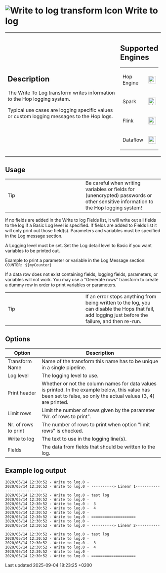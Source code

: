 <div id="header">

# <span class="image image-doc-icon">![Write to log transform Icon](../assets/images/transforms/icons/writetolog.svg)</span> Write to log

</div>

<div id="content">

<div id="preamble">

<div class="sectionbody">

<table>
<colgroup>
<col style="width: 75%" />
<col style="width: 25%" />
</colgroup>
<tbody>
<tr class="odd">
<td><div class="content">
<div class="sect1">
<h2 id="_description">Description</h2>
<div class="sectionbody">
<div class="paragraph">
<p>The Write To Log transform writes information to the Hop logging system.</p>
</div>
<div class="paragraph">
<p>Typical use cases are logging specific values or custom logging messages to the Hop logs.</p>
</div>
</div>
</div>
</div></td>
<td><div class="content">
<div class="sect1">
<h2 id="_supported_engines">Supported Engines</h2>
<div class="sectionbody">
<table>
<tbody>
<tr class="odd">
<td><p>Hop Engine</p></td>
<td><div class="content">
<div class="paragraph">
<p><span class="image"><img src="../assets/images/check_mark.svg" alt="Supported" width="24" /></span></p>
</div>
</div></td>
</tr>
<tr class="even">
<td><p>Spark</p></td>
<td><div class="content">
<div class="paragraph">
<p><span class="image"><img src="../assets/images/question_mark.svg" alt="Maybe Supported" width="24" /></span></p>
</div>
</div></td>
</tr>
<tr class="odd">
<td><p>Flink</p></td>
<td><div class="content">
<div class="paragraph">
<p><span class="image"><img src="../assets/images/question_mark.svg" alt="Maybe Supported" width="24" /></span></p>
</div>
</div></td>
</tr>
<tr class="even">
<td><p>Dataflow</p></td>
<td><div class="content">
<div class="paragraph">
<p><span class="image"><img src="../assets/images/question_mark.svg" alt="Maybe Supported" width="24" /></span></p>
</div>
</div></td>
</tr>
</tbody>
</table>
</div>
</div>
</div></td>
</tr>
</tbody>
</table>

</div>

</div>

<div class="sect1">

## Usage

<div class="sectionbody">

<div class="admonitionblock tip">

<table>
<colgroup>
<col style="width: 50%" />
<col style="width: 50%" />
</colgroup>
<tbody>
<tr class="odd">
<td><div class="title">
Tip
</div></td>
<td>Be careful when writing variables or fields for (unencrypted) passwords or other sensitive information to the Hop logging system!</td>
</tr>
</tbody>
</table>

</div>

<div class="paragraph">

If no fields are added in the Write to log Fields list, it will write out all fields to the log if a Basic Log level is specified. If fields are added to Fields list it will only print out those field(s). Parameters and variables must be specified in the Log message section.

</div>

<div class="paragraph">

A Logging level must be set. Set the Log detail level to Basic if you want variables to be printed out.

</div>

<div class="paragraph">

Example to print a parameter or variable in the Log Message section: `COUNTER: ${myCounter}`

</div>

<div class="paragraph">

If a data row does not exist containing fields, logging fields, parameters, or variables will not work. You may use a "Generate rows" transform to create a dummy row in order to print variables or parameters.

</div>

<div class="admonitionblock tip">

<table>
<colgroup>
<col style="width: 50%" />
<col style="width: 50%" />
</colgroup>
<tbody>
<tr class="odd">
<td><div class="title">
Tip
</div></td>
<td>If an error stops anything from being written to the log, you can disable the Hops that fail, add logging just before the failure, and then re-run.</td>
</tr>
</tbody>
</table>

</div>

</div>

</div>

<div class="sect1">

## Options

<div class="sectionbody">

| Option               | Description                                                                                                                                                       |
| -------------------- | ----------------------------------------------------------------------------------------------------------------------------------------------------------------- |
| Transform Name       | Name of the transform this name has to be unique in a single pipeline.                                                                                            |
| Log level            | The logging level to use.                                                                                                                                         |
| Print header         | Whether or not the column names for data values is printed. In the example below, this value has been set to false, so only the actual values (3, 4) are printed. |
| Limit rows           | Limit the number of rows given by the parameter "Nr. of rows to print".                                                                                           |
| Nr. of rows to print | The number of rows to print when option "limit rows" is checked.                                                                                                  |
| Write to log         | The text to use in the logging line(s).                                                                                                                           |
| Fields               | The data from fields that should be written to the log.                                                                                                           |

</div>

</div>

<div class="sect1">

## Example log output

<div class="sectionbody">

<div class="listingblock">

<div class="content">

``` highlight
2020/05/14 12:30:52 - Write to log.0 -
2020/05/14 12:30:52 - Write to log.0 - ----------> Linenr 1----------------------------
2020/05/14 12:30:52 - Write to log.0 - test log
2020/05/14 12:30:52 - Write to log.0 -
2020/05/14 12:30:52 - Write to log.0 -  3
2020/05/14 12:30:52 - Write to log.0 -  4
2020/05/14 12:30:52 - Write to log.0 -
2020/05/14 12:30:52 - Write to log.0 - ====================
2020/05/14 12:30:52 - Write to log.0 -
2020/05/14 12:30:52 - Write to log.0 - ----------> Linenr 2----------------------------
2020/05/14 12:30:52 - Write to log.0 - test log
2020/05/14 12:30:52 - Write to log.0 -
2020/05/14 12:30:52 - Write to log.0 -  3
2020/05/14 12:30:52 - Write to log.0 -  4
2020/05/14 12:30:52 - Write to log.0 -
2020/05/14 12:30:52 - Write to log.0 - ====================
```

</div>

</div>

</div>

</div>

</div>

<div id="footer">

<div id="footer-text">

Last updated 2025-09-04 18:23:25 +0200

</div>

</div>
